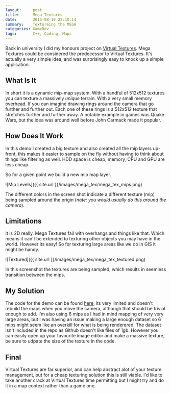 ```yaml
---
layout:     post
title:      Mega Textures
date:       2015-08-10 22:10:14
summary:    Textureing the MEGA
categories: GameDev
tags:       C++, Coding, Maps
---
```



Back in university I did my honours project on [Virtual Textures](https://vimeo.com/66203380). Mega Textures could be considered the predecessor to Virtual Textures. It's actually a very simple idea, and was surprisingly easy to knock up a simple application.

## What Is It

In short it is a dynamic mip-map system. With a handful of 512x512 textures you can texture a massively _unique_ terrain. With a very small memory overhead. If you can imagine drawing rings around the camera that go further and further out. Each one of these rings is a 512x512 texture that stretches further and further away. A notable example in games was Quake Wars, but the idea was around well before John Carmack made it popular.


## How Does It Work

In this demo I created a big texture and also created all the mip layers up-front, this makes it easier to sample on the fly without having to think about things like filtering as well. HDD space is cheap, memory, CPU and GPU are less cheap.

So for a given point we build a new mip map layer.

![Mip Levels]({{ site.url }}/images/mega_tex/mega_tex_mips.png)

The different colors in the screen shot indicate a different texture (mip) being sampled around the origin (_note: you would usually do this around the camera_).

## Limitations

It is 2D really. Mega Textures fail with overhangs and things like that. Which means it can't be extended to texturing other objects you may have in the world. However its easy! So for texturing large areas like we do in GIS it might be handy.

![Textured]({{ site.url }}/images/mega_tex/mega_tex_textured.png)

In this screenshot the textures are being sampled, which results in seemless transition between the mips.

## My Solution

The code for the demo can be found [here](https://github.com/PhilCK/mega-texture), its very limited and doesn't rebuild the maps when you move the camera, although that should be trivial enough to add. I'm also using 6 mips as I had in mind mapping of very very large areas, but I was having an issue making a large enough dataset so 6 mips might seem like an overkill for what is being renderered. The dataset isn't included in the repo as Github doesn't like files of 1gb. However you can easily open up your favourite image editor and make a massive texture, be sure to udpate the size of the texture in the code.

## Final

Virtual Textures are far superior, and can help abstract alot of your texture management, but for a cheap texturing solution this is still viable. I'd like to take another crack at Virtual Textures time permitting but I might try and do it in a map context rather than a game one.
